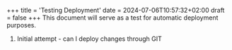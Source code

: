 +++
title = 'Testing Deployment'
date = 2024-07-06T10:57:32+02:00
draft = false
+++
This document will serve as a test for automatic deployment purposes.

1. Initial attempt - can I deploy changes through GIT
